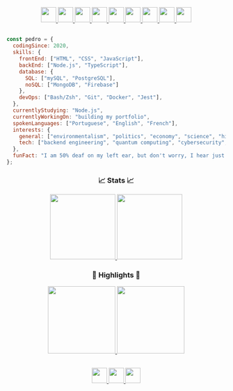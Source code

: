 <!-- BANNER -->
<!--
<div align="center">
  <img src="https://user-images.githubusercontent.com/71517464/132535186-fad120cc-ba91-451e-9cd6-92d867d762e4.gif" align="center">
</div>
-->

<!--
<br>
-->

<div align="center">
  <a href="#">
    <img height="35px" src="https://www.svgrepo.com/show/374171/vscode.svg"/>
  </a>
  <a href="#">
    <img height="35px" src="https://www.svgrepo.com/show/373669/html.svg"/>
  </a>
  <a href="#">
    <img height="35px" src="https://www.svgrepo.com/show/373535/css.svg"/>
  </a>
  <a href="#">
    <img height="35px" src="https://www.svgrepo.com/show/303206/javascript-logo.svg"/>
  </a>
  <a href="#">
    <img height="35px" src="https://www.svgrepo.com/show/303600/typescript-logo.svg"/>
  </a>
  <a href="#">
    <img height="35px" src="https://www.svgrepo.com/show/354119/nodejs-icon.svg"/>
  </a>
  <a href="#">
    <img height="35px" src="https://www.svgrepo.com/show/303301/postgresql-logo.svg"/>
  </a>
  <a href="#">
    <img height="35px" src="https://www.svgrepo.com/show/303548/git-icon-logo.svg"/>
  </a>
  <a href="#">
    <img height="35px" src="https://www.svgrepo.com/show/303210/figma-1-logo.svg"/>
  </a>
</div>

<h2></h2>

<!-- ABOUT -->
```javascript
const pedro = {
  codingSince: 2020,
  skills: {
    frontEnd: ["HTML", "CSS", "JavaScript"],
    backEnd: ["Node.js", "TypeScript"],
    database: {
      SQL: ["mySQL", "PostgreSQL"],
      noSQL: ["MongoDB", "Firebase"]
    },
    devOps: ["Bash/Zsh", "Git", "Docker", "Jest"],
  },
  currentlyStudying: "Node.js",
  currentlyWorkingOn: "building my portfolio",
  spokenLanguages: ["Portuguese", "English", "French"],
  interests: {
    general: ["environmentalism", "politics", "economy", "science", "history", "entrepreneurship"],
    tech: ["backend engineering", "quantum computing", "cybersecurity", "automation", "blockchain"]
  },
  funFact: "I am 50% deaf on my left ear, but don't worry, I hear just fine... wait, what did you say?"
};
```

<!-- STATS -->

<h3 align="center">📈 Stats 📈</h3>

<div align="center">
  <a href="https://github.com/pedrobarrosdotdev">
    <img height="150px" src="https://github-readme-stats.vercel.app/api?username=pedrobarrosdotdev&show_icons=true&theme=nord&include_all_commits=true&count_private=true&hide_border=false&locale=en&count_private=true&hide_rank=false&custom_title=Pedro's Activity"/>
    <img height="150px" src="https://github-readme-stats.vercel.app/api/top-langs/?username=pedrobarrosdotdev&layout=compact&langs_count=7&theme=nord&hide_border=false&locale=en&custom_title=Technologies"/>
  </a>
</div>
    
<!-- REPOSITORIES -->

<h3 align="center">🌟 Highlights 🌟</h3>

<!-- NORD THEME -->

<!-- height="145px" -->

<div align="center">
  <a href="https://github.com/pedrobarrosdotdev/conceitos-do-nodejs">
    <img height="155px" src="https://github-readme-stats.vercel.app/api/pin/?username=pedrobarrosdotdev&repo=conceitos-do-nodejs&show_owner=false&hide_border=false&theme=nord"/>
  </a>
  <a href="https://github.com/pedrobarrosdotdev/trabalhando-com-middlewares">
    <img height="155px" src="https://github-readme-stats.vercel.app/api/pin/?username=pedrobarrosdotdev&repo=trabalhando-com-middlewares&show_owner=false&hide_border=false&theme=nord"/>
  </a>
</div>

<h2></h2>

<!-- LINKEDIN 

<div align="center">
  <a href="https://www.linkedin.com/in/pedrobarrosdev/">
   <img height="35px" src="https://cdn-icons-png.flaticon.com/512/174/174857.png"/><br><strong><em>LinkedIn</em></strong>
  </a>
</div>
-->
<div align="center">

  <a href="https://www.linkedin.com/in/pedrobarrosdev/">
    <img height="35px" src="https://www.svgrepo.com/show/75820/linkedin.svg"/>
  </a>

  <a href="https://t.me/pedrobarrosdev">
    <img height="35px" src="https://www.svgrepo.com/show/349527/telegram.svg"/>
  </a>

  <a href="mailto:contactme@pedrobarros.dev">
    <img height="35px" src="https://upload.wikimedia.org/wikipedia/commons/thumb/4/4e/Mail_%28iOS%29.svg/1200px-Mail_%28iOS%29.svg.png?20141024222707"/>
  </a>
</div>
